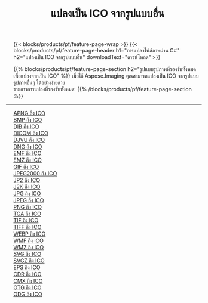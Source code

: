 ﻿---
title: แปลงเป็น ICO จากรูปแบบอื่น 
weight: 3920
url: /th/net/conversion/to/ico 
lang: th
langdirlevel: 2
locales: zh-hans,ja,it,ru,de,es,fr,nl,id,lt,pl,pt,vi,tr,ko,zh-hant,ar,hi,th,sv,cs,uk,he
description: เมื่อใช้ Aspose.Imaging คุณสามารถแปลงเป็น ICO จากรูปแบบอื่นได้อย่างง่ายดาย
---

{{< blocks/products/pf/feature-page-wrap >}}
{{< blocks/products/pf/feature-page-header h1="การแปลงไฟล์ภาพผ่าน C#" h2="แปลงเป็น ICO จากรูปแบบอื่น" downloadText="ดาวน์โหลด" >}}


{{% blocks/products/pf/feature-page-section  h2="รูปแบบรูปภาพที่รองรับทั้งหมดเพื่อแปลงจากเป็น ICO" %}}
เมื่อใช้ Aspose.Imaging คุณสามารถแปลงเป็น ICO จากรูปแบบรูปภาพอื่นๆ ได้อย่างง่ายดาย
<br/>
รายการการแปลงที่รองรับทั้งหมด:
{{% /blocks/products/pf/feature-page-section %}}
<div class="container-fluid productfamilypage bg-gray">
    <div class="convertypes bg-gray agp-content section">
        <div class="container">
		<hr style="margin-left:-20px;"/>
		<div class="row other-converters">
		    <div class='col-md-2 other-converter remove-lp remove-rp'><a href="/imaging/th/net/conversion/apng-to-ico" >APNG ถึง ICO</a></div>
<div class='col-md-2 other-converter remove-lp remove-rp'><a href="/imaging/th/net/conversion/bmp-to-ico" >BMP ถึง ICO</a></div>
<div class='col-md-2 other-converter remove-lp remove-rp'><a href="/imaging/th/net/conversion/dib-to-ico" >DIB ถึง ICO</a></div>
<div class='col-md-2 other-converter remove-lp remove-rp'><a href="/imaging/th/net/conversion/dicom-to-ico" >DICOM ถึง ICO</a></div>
<div class='col-md-2 other-converter remove-lp remove-rp'><a href="/imaging/th/net/conversion/djvu-to-ico" >DJVU ถึง ICO</a></div>
<div class='col-md-2 other-converter remove-lp remove-rp'><a href="/imaging/th/net/conversion/dng-to-ico" >DNG ถึง ICO</a></div>
<div class='col-md-2 other-converter remove-lp remove-rp'><a href="/imaging/th/net/conversion/emf-to-ico" >EMF ถึง ICO</a></div>
<div class='col-md-2 other-converter remove-lp remove-rp'><a href="/imaging/th/net/conversion/emz-to-ico" >EMZ ถึง ICO</a></div>
<div class='col-md-2 other-converter remove-lp remove-rp'><a href="/imaging/th/net/conversion/gif-to-ico" >GIF ถึง ICO</a></div>
<div class='col-md-2 other-converter remove-lp remove-rp'><a href="/imaging/th/net/conversion/jpeg2000-to-ico" >JPEG2000 ถึง ICO</a></div>
<div class='col-md-2 other-converter remove-lp remove-rp'><a href="/imaging/th/net/conversion/jp2-to-ico" >JP2 ถึง ICO</a></div>
<div class='col-md-2 other-converter remove-lp remove-rp'><a href="/imaging/th/net/conversion/j2k-to-ico" >J2K ถึง ICO</a></div>
<div class='col-md-2 other-converter remove-lp remove-rp'><a href="/imaging/th/net/conversion/jpg-to-ico" >JPG ถึง ICO</a></div>
<div class='col-md-2 other-converter remove-lp remove-rp'><a href="/imaging/th/net/conversion/jpeg-to-ico" >JPEG ถึง ICO</a></div>
<div class='col-md-2 other-converter remove-lp remove-rp'><a href="/imaging/th/net/conversion/png-to-ico" >PNG ถึง ICO</a></div>
<div class='col-md-2 other-converter remove-lp remove-rp'><a href="/imaging/th/net/conversion/tga-to-ico" >TGA ถึง ICO</a></div>
<div class='col-md-2 other-converter remove-lp remove-rp'><a href="/imaging/th/net/conversion/tif-to-ico" >TIF ถึง ICO</a></div>
<div class='col-md-2 other-converter remove-lp remove-rp'><a href="/imaging/th/net/conversion/tiff-to-ico" >TIFF ถึง ICO</a></div>
<div class='col-md-2 other-converter remove-lp remove-rp'><a href="/imaging/th/net/conversion/webp-to-ico" >WEBP ถึง ICO</a></div>
<div class='col-md-2 other-converter remove-lp remove-rp'><a href="/imaging/th/net/conversion/wmf-to-ico" >WMF ถึง ICO</a></div>
<div class='col-md-2 other-converter remove-lp remove-rp'><a href="/imaging/th/net/conversion/wmz-to-ico" >WMZ ถึง ICO</a></div>
<div class='col-md-2 other-converter remove-lp remove-rp'><a href="/imaging/th/net/conversion/svg-to-ico" >SVG ถึง ICO</a></div>
<div class='col-md-2 other-converter remove-lp remove-rp'><a href="/imaging/th/net/conversion/svgz-to-ico" >SVGZ ถึง ICO</a></div>
<div class='col-md-2 other-converter remove-lp remove-rp'><a href="/imaging/th/net/conversion/eps-to-ico" >EPS ถึง ICO</a></div>
<div class='col-md-2 other-converter remove-lp remove-rp'><a href="/imaging/th/net/conversion/cdr-to-ico" >CDR ถึง ICO</a></div>
<div class='col-md-2 other-converter remove-lp remove-rp'><a href="/imaging/th/net/conversion/cmx-to-ico" >CMX ถึง ICO</a></div>
<div class='col-md-2 other-converter remove-lp remove-rp'><a href="/imaging/th/net/conversion/otg-to-ico" >OTG ถึง ICO</a></div>
<div class='col-md-2 other-converter remove-lp remove-rp'><a href="/imaging/th/net/conversion/odg-to-ico" >ODG ถึง ICO</a></div>
                </div>
        </div>
    </div>
</div>
<br/>

